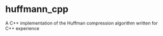 # huffmann_cpp
A C++ implementation of the Huffman compression algorithm written for C++ experience
